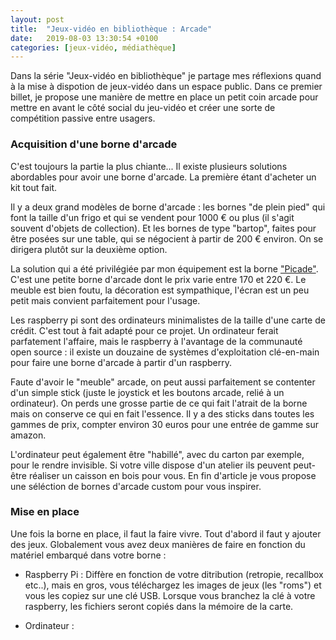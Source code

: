 ```yaml
---
layout: post
title:  "Jeux-vidéo en bibliothèque : Arcade"
date:   2019-08-03 13:30:54 +0100
categories: [jeux-vidéo, médiathèque]
---
```


Dans la série "Jeux-vidéo en bibliothèque" je partage mes réflexions quand à la mise à dispotion de jeux-vidéo dans un espace public. Dans ce premier billet, je propose une manière de mettre en place un petit coin arcade pour mettre en avant le côté social du jeu-vidéo et créer une sorte de compétition passive entre usagers.

### Acquisition d'une borne d'arcade

C'est toujours la partie la plus chiante...
Il existe plusieurs solutions abordables pour avoir une borne d'arcade. La première étant d'acheter un kit tout fait.

Il y a deux grand modèles de borne d'arcade : les bornes "de plein pied" qui font la taille d'un frigo et qui se vendent pour 1000 € ou plus (il s'agit souvent d'objets de collection). Et les bornes de type "bartop", faites pour être posées sur une table, qui se négocient à partir de 200 € environ. On se dirigera plutôt sur la deuxième option.

La solution qui a été privilégiée par mon équipement est la borne ["Picade"](https://www.kubii.fr/consoles-retro-gaming/2450-console-picade-avec-ecran-8-10-kubii-3272496013971.html). C'est une petite borne d'arcade dont le prix varie entre 170 et 220 €. Le meuble est bien foutu, la décoration est sympathique, l'écran est un peu petit mais convient parfaitement pour l'usage. 

Les raspberry pi sont des ordinateurs minimalistes de la taille d'une carte de crédit. C'est tout à fait adapté pour ce projet. Un ordinateur ferait parfatement l'affaire, mais le raspberry à l'avantage de la communauté open source : il existe un douzaine de systèmes d'exploitation clé-en-main pour faire une borne d'arcade à partir d'un raspberry.

Faute d'avoir le "meuble" arcade, on peut aussi parfaitement se contenter d'un simple stick (juste le joystick et les boutons arcade, relié à un ordinateur). On perds une grosse partie de ce qui fait l'atrait de la borne mais on conserve ce qui en fait l'essence. Il y a des sticks dans toutes les gammes de prix, compter environ 30 euros pour une entrée de gamme sur amazon.

L'ordinateur peut également être "habillé", avec du carton par exemple, pour le rendre invisible. Si votre ville dispose d'un atelier ils peuvent peut-être réaliser un caisson en bois pour vous. En fin d'article je vous propose une séléction de bornes d'arcade custom pour vous inspirer.

### Mise en place

Une fois la borne en place, il faut la faire vivre. Tout d'abord il faut y ajouter des jeux. Globalement vous avez deux manières de faire en fonction du matériel embarqué dans votre borne :

* Raspberry Pi : Diffère en fonction de votre ditribution (retropie, recallbox etc..), mais en gros, vous téléchargez les images de jeux (les "roms") et vous les copiez sur une clé USB. Lorsque vous branchez la clé à votre raspberry, les fichiers seront copiés dans la mémoire de la carte.

* Ordinateur : 



